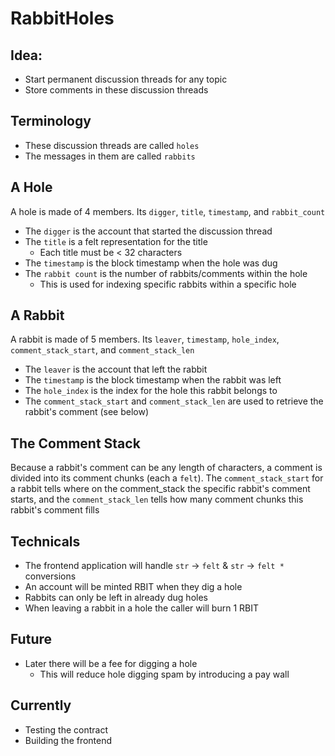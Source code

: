 # RabbitHoles

## Idea:
- Start permanent discussion threads for any topic
- Store comments in these discussion threads

## Terminology
- These discussion threads are called `holes`
- The messages in them are called `rabbits`

## A Hole
A hole is made of 4 members. Its `digger`, `title`, `timestamp`, and `rabbit_count`
- The `digger` is the account that started the discussion thread
- The `title` is a felt representation for the title
  - Each title must be < 32 characters
- The `timestamp` is the block timestamp when the hole was dug
- The `rabbit count` is the number of rabbits/comments within the hole
  - This is used for indexing specific rabbits within a specific hole 

## A Rabbit
A rabbit is made of 5 members. Its `leaver`, `timestamp`, `hole_index`, `comment_stack_start`, and `comment_stack_len`
- The `leaver` is the account that left the rabbit
- The `timestamp` is the block timestamp when the rabbit was left
- The `hole_index` is the index for the hole this rabbit belongs to
- The `comment_stack_start` and `comment_stack_len` are used to retrieve the rabbit's comment (see below)

## The Comment Stack
Because a rabbit's comment can be any length of characters, a comment is divided into its comment chunks (each a `felt`). The `comment_stack_start` for a rabbit tells where on the comment_stack the specific rabbit's comment starts, and the `comment_stack_len` tells how many comment chunks this rabbit's comment fills

## Technicals
- The frontend application will handle `str` -> `felt` & `str` -> `felt *` conversions
- An account will be minted RBIT when they dig a hole
- Rabbits can only be left in already dug holes
- When leaving a rabbit in a hole the caller will burn 1 RBIT

## Future
- Later there will be a fee for digging a hole
  - This will reduce hole digging spam by introducing a pay wall

## Currently
- Testing the contract
- Building the frontend 
